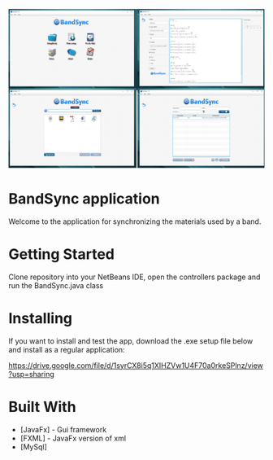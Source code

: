 ![alt text](https://github.com/balsaBane/JavaFx-BandSync-Application/blob/master/src/img/screenshot.png)

# BandSync application

Welcome to the application for synchronizing the materials used by a band. 

# Getting Started

Clone repository into your NetBeans IDE, open the controllers package and run the BandSync.java class

# Installing

If you want to install and test the app, download the .exe setup file below and install as a regular application:

https://drive.google.com/file/d/1syrCX8i5q1XIHZVw1U4F70a0rkeSPlnz/view?usp=sharing

# Built With

* [JavaFx] - Gui framework
* [FXML]    - JavaFx version of xml
* [MySql]

